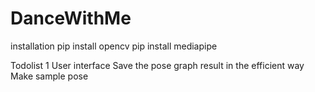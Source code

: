 # DanceWithMe

installation
pip install opencv
pip install mediapipe


Todolist 1
User interface
Save the pose graph result in the efficient way
Make sample pose


